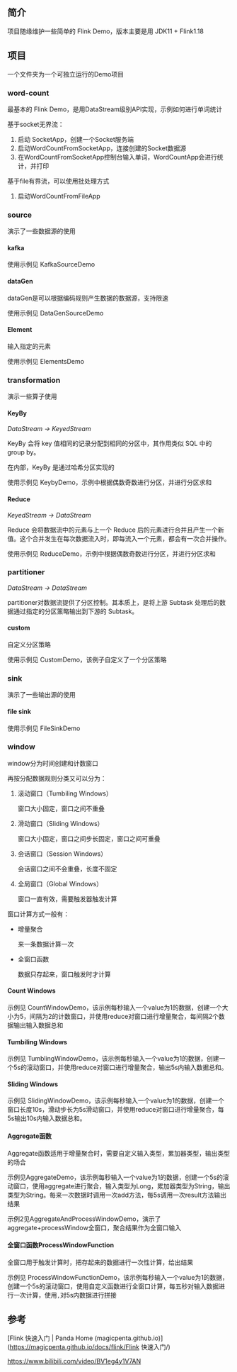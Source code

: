 ## 简介

项目随缘维护一些简单的 Flink Demo，版本主要是用 JDK11 + Flink1.18

## 项目

一个文件夹为一个可独立运行的Demo项目

### word-count

最基本的 Flink Demo，是用DataStream级别API实现，示例如何进行单词统计

基于socket无界流：

1. 启动 SocketApp，创建一个Socket服务端
2. 启动WordCountFromSocketApp，连接创建的Socket数据源
3. 在WordCountFromSocketApp控制台输入单词，WordCountApp会进行统计，并打印

基于file有界流，可以使用批处理方式

1. 启动WordCountFromFileApp

### source

演示了一些数据源的使用

#### kafka

使用示例见 KafkaSourceDemo

#### dataGen

dataGen是可以根据编码规则产生数据的数据源，支持限速

使用示例见 DataGenSourceDemo

#### Element

输入指定的元素

使用示例见 ElementsDemo

### transformation

演示一些算子使用

#### KeyBy

*DataStream -> KeyedStream*

KeyBy 会将 key 值相同的记录分配到相同的分区中，其作用类似 SQL 中的 group by。

在内部，KeyBy 是通过哈希分区实现的

使用示例见 KeybyDemo，示例中根据偶数奇数进行分区，并进行分区求和

#### Reduce

*KeyedStream -> DataStream*

Reduce 会将数据流中的元素与上一个 Reduce 后的元素进行合并且产生一个新值。这个合并发生在每次数据流入时，即每流入一个元素，都会有一次合并操作。

使用示例见 ReduceDemo，示例中根据偶数奇数进行分区，并进行分区求和

### partitioner

*DataStream -> DataStream*

partitioner对数据流提供了分区控制。其本质上，是将上游 Subtask 处理后的数据通过指定的分区策略输出到下游的 Subtask。

#### custom

自定义分区策略

使用示例见 CustomDemo，该例子自定义了一个分区策略

### sink

演示了一些输出源的使用

#### file sink

使用示例见 FileSinkDemo

### window

window分为时间创建和计数窗口

再按分配数据规则分类又可以分为：

1. 滚动窗口（Tumbiling Windows）

   窗口大小固定，窗口之间不重叠

2. 滑动窗口（Sliding Windows）

   窗口大小固定，窗口之间步长固定，窗口之间可重叠

3. 会话窗口（Session Windows）

   会话窗口之间不会重叠，长度不固定

4. 全局窗口（Global Windows）

   窗口一直有效，需要触发器触发计算

窗口计算方式一般有：

+ 增量聚合

  来一条数据计算一次

+ 全窗口函数

  数据只存起来，窗口触发时才计算



#### Count Windows

示例见 CountWindowDemo，该示例每秒输入一个value为1的数据，创建一个大小为5，间隔为2的计数窗口，并使用reduce对窗口进行增量聚合，每间隔2个数据输出输入数据总和

#### Tumbiling Windows

示例见 TumblingWindowDemo，该示例每秒输入一个value为1的数据，创建一个5s的滚动窗口，并使用reduce对窗口进行增量聚合，输出5s内输入数据总和。

#### Sliding Windows

示例见 SlidingWindowDemo，该示例每秒输入一个value为1的数据，创建一个窗口长度10s，滑动步长为5s滑动窗口，并使用reduce对窗口进行增量聚合，每5s输出10s内输入数据总和。

#### Aggregate函数

Aggregate函数适用于增量聚合时，需要自定义输入类型，累加器类型，输出类型的场合

示例见AggregateDemo，该示例每秒输入一个value为1的数据，创建一个5s的滚动窗口，使用aggregate进行聚合，输入类型为Long，累加器类型为String，输出类型为String。每来一次数据时调用一次add方法，每5s调用一次result方法输出结果

示例2见AggregateAndProcessWindowDemo，演示了aggregate+processWindow全窗口，聚合结果作为全窗口输入

#### 全窗口函数ProcessWindowFunction

全窗口用于触发计算时，把存起来的数据进行一次性计算，给出结果

示例见 ProcessWindowFunctionDemo，该示例每秒输入一个value为1的数据，创建一个5s的滚动窗口，使用自定义函数进行全窗口计算，每五秒对输入数据进行一次计算，使用`,`对5s内数据进行拼接

## 参考

[Flink 快速入门 | Panda Home (magicpenta.github.io)](https://magicpenta.github.io/docs/flink/Flink 快速入门/)

https://www.bilibili.com/video/BV1eg4y1V7AN
